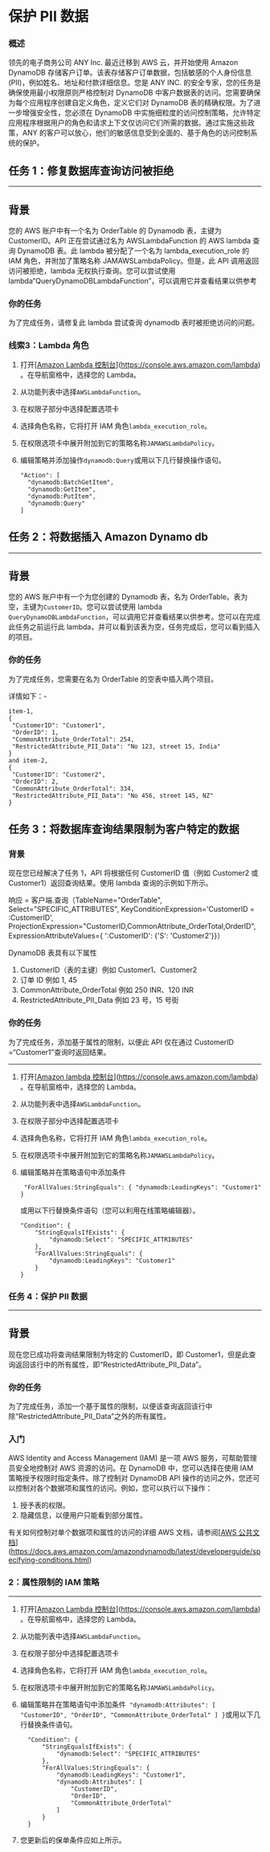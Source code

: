 # **保护 PII 数据**

### 概述

领先的电子商务公司 ANY Inc. 最近迁移到 AWS 云，并开始使用 Amazon DynamoDB 存储客户订单。该表存储客户订单数据，包括敏感的个人身份信息 (PII)，例如姓名、地址和付款详细信息。您是 ANY INC. 的安全专家，您的任务是确保使用最小权限原则严格控制对 DynamoDB 中客户数据表的访问。您需要确保为每个应用程序创建自定义角色，定义它们对 DynamoDB 表的精确权限。为了进一步增强安全性，您必须在 DynamoDB 中实施细粒度的访问控制策略，允许特定应用程序根据用户的角色和请求上下文仅访问它们所需的数据。通过实施这些政策，ANY 的客户可以放心，他们的敏感信息受到全面的、基于角色的访问控制系统的保护。



## 任务 1：修复数据库查询访问被拒绝

------

## 背景

您的 AWS 账户中有一个名为 OrderTable 的 Dynamodb 表，主键为 CustomerID。API 正在尝试通过名为 AWSLambdaFunction 的 AWS lambda 查询 DynamoDB 表。此 lambda 被分配了一个名为 lambda_execution_role 的 IAM 角色，并附加了策略名称 JAMAWSLambdaPolicy。但是，此 API 调用返回访问被拒绝，lambda 无权执行查询。您可以尝试使用 lambda“QueryDynamoDBLambdaFunction”，可以调用它并查看结果以供参考

### 你的任务

为了完成任务，请修复此 lambda 尝试查询 dynamodb 表时被拒绝访问的问题。



### 线索3：Lambda 角色

1. 打开[[Amazon Lambda 控制台](https://console.aws.amazon.com/lambda)](https://console.aws.amazon.com/lambda) 。在导航窗格中，选择您的 Lambda。

2. 从功能列表中选择`AWSLambdaFunction`。

3. 在权限子部分中选择配置选项卡

4. 选择角色名称，它将打开 IAM 角色`lambda_execution_role`。

5. 在权限选项卡中展开附加到它的策略名称`JAMAWSLambdaPolicy`。

6. 编辑策略并添加操作`dynamodb:Query`或用以下几行替换操作语句。

   ```
   "Action": [
     "dynamodb:BatchGetItem",
     "dynamodb:GetItem",
     "dynamodb:PutItem",
     "dynamodb:Query"
   ]
   ```







## 任务 2：将数据插入 Amazon Dynamo db

------

## 背景

您的 AWS 账户中有一个为您创建的 Dynamodb 表，名为 OrderTable。表为空，主键为`CustomerID`。您可以尝试使用 lambda `QueryDynamoDBLambdaFunction`，可以调用它并查看结果以供参考。您可以在完成此任务之前运行此 lambda，并可以看到该表为空，任务完成后，您可以看到插入的项目。

### 你的任务

为了完成任务，您需要在名为 OrderTable 的空表中插入两个项目。

详情如下：-

```
item-1, 
{
 "CustomerID": "Customer1",
 "OrderID": 1,
 "CommonAttribute_OrderTotal": 254,
 "RestrictedAttribute_PII_Data": "No 123, street 15, India"
}
and item-2, 
{
 "CustomerID": "Customer2",
 "OrderID": 2,
 "CommonAttribute_OrderTotal": 334,
 "RestrictedAttribute_PII_Data": "No 456, street 145, NZ"
}
```











## 任务 3：将数据库查询结果限制为客户特定的数据

### 背景

现在您已经解决了任务 1，API 将根据任何 CustomerID 值（例如 Customer2 或 Customer1）返回查询结果。使用 lambda 查询的示例如下所示。

响应 = 客户端.查询（TableName="OrderTable", Select="SPECIFIC_ATTRIBUTES", KeyConditionExpression='CustomerID = :CustomerID', ProjectionExpression="CustomerID,CommonAttribute_OrderTotal,OrderID", ExpressionAttributeValues={ ':CustomerID': {'S': 'Customer2'}}）

DynamoDB 表具有以下属性

1. CustomerID（表的主键）例如 Customer1、Customer2
2. 订单 ID 例如 1, 45
3. CommonAttribute_OrderTotal 例如 250 INR、120 INR
4. RestrictedAttribute_PII_Data 例如 23 号，15 号街

### 你的任务

为了完成任务，添加基于属性的限制，以便此 API 仅在通过 CustomerID =“Customer1”查询时返回结果。



------

1. 打开[[Amazon lambda 控制台](https://console.aws.amazon.com/lambda)](https://console.aws.amazon.com/lambda) 。在导航窗格中，选择您的 Lambda。

2. 从功能列表中选择`AWSLambdaFunction`。

3. 在权限子部分中选择配置选项卡

4. 选择角色名称，它将打开 IAM 角色`lambda_execution_role`。

5. 在权限选项卡中展开附加到它的策略名称`JAMAWSLambdaPolicy`。

6. 编辑策略并在策略语句中添加条件

   ```
    "ForAllValues:StringEquals": { "dynamodb:LeadingKeys": "Customer1" }
   ```

   或用以下行替换条件语句（您可以利用在线策略编辑器）。

   ```
   "Condition": {
       "StringEqualsIfExists": {
           "dynamodb:Select": "SPECIFIC_ATTRIBUTES"
       },
       "ForAllValues:StringEquals": {
           "dynamodb:LeadingKeys": "Customer1"
       }
   }
   ```





### 任务 4：保护 PII 数据

------

## 背景

现在您已成功将查询结果限制为特定的 CustomerID，即 Customer1，但是此查询返回该行中的所有属性，即“RestrictedAttribute_PII_Data”。

### 你的任务

为了完成任务，添加一个基于属性的限制，以便该查询返回该行中除“RestrictedAttribute_PII_Data”之外的所有属性。

### 入门

AWS Identity and Access Management (IAM) 是一项 AWS 服务，可帮助管理员安全地控制对 AWS 资源的访问。在 DynamoDB 中，您可以选择在使用 IAM 策略授予权限时指定条件。除了控制对 DynamoDB API 操作的访问之外，您还可以控制对各个数据项和属性的访问。例如，您可以执行以下操作：

1. 授予表的权限。
2. 隐藏信息，以便用户只能看到部分属性。

有关如何控制对单个数据项和属性的访问的详细 AWS 文档，请参阅[[AWS 公共文档](https://docs.aws.amazon.com/amazondynamodb/latest/developerguide/specifying-conditions.html)](https://docs.aws.amazon.com/amazondynamodb/latest/developerguide/specifying-conditions.html)



### 2：属性限制的 IAM 策略

------

1. 打开[[Amazon Lambda 控制台](https://console.aws.amazon.com/lambda)](https://console.aws.amazon.com/lambda) 。在导航窗格中，选择您的 Lambda。

2. 从功能列表中选择`AWSLambdaFunction`。

3. 在权限子部分中选择配置选项卡

4. 选择角色名称，它将打开 IAM 角色`lambda_execution_role`。

5. 在权限选项卡中展开附加到它的策略名称`JAMAWSLambdaPolicy`。

6. 编辑策略并在策略语句中添加条件` "dynamodb:Attributes": [ "CustomerID", "OrderID", "CommonAttribute_OrderTotal" ] }`或用以下几行替换条件语句。

   ```
     "Condition": {
         "StringEqualsIfExists": {
             "dynamodb:Select": "SPECIFIC_ATTRIBUTES"
         },
         "ForAllValues:StringEquals": {
             "dynamodb:LeadingKeys": "Customer1",
             "dynamodb:Attributes": [
                 "CustomerID",
                 "OrderID",
                 "CommonAttribute_OrderTotal"
             ]
         }
     }
   ```

7. 您更新后的保单条件应如上所示。